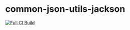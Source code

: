 # common-json-utils-jackson

[![Full CI Build](https://github.com/benrhine/common-json-utils-jackson/actions/workflows/ci.yml/badge.svg)](https://github.com/benrhine/common-json-utils-jackson/actions/workflows/ci.yml)

